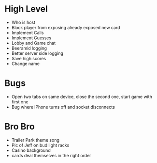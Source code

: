 # High Level
- Who is host
- Block player from exposing already exposed new card
- Implement Calls
- Implement Guesses
- Lobby and Game chat
- Beeramid logging
- Better server side logging
- Save high scores
- Change name

# Bugs
- Open two tabs on same device, close the second one, start game with first one
- Bug where iPhone turns off and socket disconnects

# Bro Bro
- Trailer Park theme song
- Pic of Jeff on bud light racks
- Casino background
- cards deal themselves in the right order
